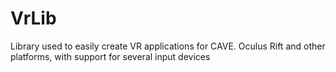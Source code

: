 # VrLib
Library used to easily create VR applications for CAVE. Oculus Rift and other platforms, with support for several input devices
